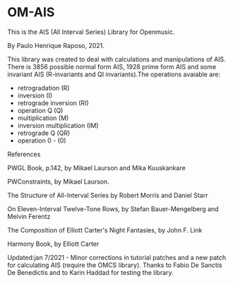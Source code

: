 # OM-AIS

This is the AIS (All Interval Series) Library for Openmusic.

By Paulo Henrique Raposo, 2021.

This library was created to deal with calculations and manipulations of AIS.
There is 3856 possible normal form AIS, 1928 prime form AIS and some invariant AIS 
(R-invariants and QI invariants).The operations avaiable are:
 -  retrogradation (R)
 - inversion (I)
 - retrograde inversion (RI) 
 - operation Q (Q)
 - multiplication (M)
 - inversion multiplication (IM)
 - retrograde Q (QR)
 - operation 0 - (0)

References 

PWGL Book, p.142, by Mikael Laurson and Mika Kuuskankare 

PWConstraints, by Mikael Laurson.

The Structure of All-Interval Series by Robert Morris and Daniel Starr
 
On Eleven-Interval Twelve-Tone Rows, by Stefan Bauer-Mengelberg and Melvin Ferentz

The Composition of Elliott Carter's Night Fantasies, by John F. Link

Harmony Book, by Elliott Carter

Updated:jan 7/2021 - Minor corrections in tutorial patches
and a new patch for calculating AIS (require the OMCS library).
Thanks to Fabio De Sanctis De Benedictis and to Karin Haddad
for testing the library.

